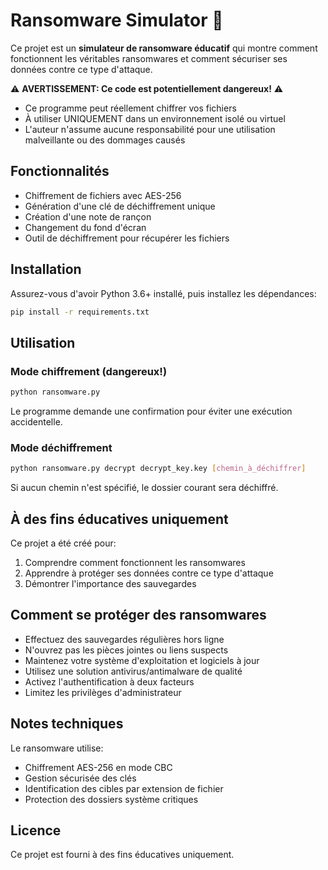 # Ransomware Simulator 🔐

Ce projet est un **simulateur de ransomware éducatif** qui montre comment fonctionnent les véritables ransomwares et comment sécuriser ses données contre ce type d'attaque.

⚠️ **AVERTISSEMENT: Ce code est potentiellement dangereux!** ⚠️
- Ce programme peut réellement chiffrer vos fichiers
- À utiliser UNIQUEMENT dans un environnement isolé ou virtuel
- L'auteur n'assume aucune responsabilité pour une utilisation malveillante ou des dommages causés

## Fonctionnalités

- Chiffrement de fichiers avec AES-256
- Génération d'une clé de déchiffrement unique
- Création d'une note de rançon
- Changement du fond d'écran
- Outil de déchiffrement pour récupérer les fichiers

## Installation

Assurez-vous d'avoir Python 3.6+ installé, puis installez les dépendances:

```bash
pip install -r requirements.txt
```

## Utilisation

### Mode chiffrement (dangereux!)

```bash
python ransomware.py
```

Le programme demande une confirmation pour éviter une exécution accidentelle.

### Mode déchiffrement

```bash
python ransomware.py decrypt decrypt_key.key [chemin_à_déchiffrer]
```

Si aucun chemin n'est spécifié, le dossier courant sera déchiffré.

## À des fins éducatives uniquement

Ce projet a été créé pour:

1. Comprendre comment fonctionnent les ransomwares
2. Apprendre à protéger ses données contre ce type d'attaque
3. Démontrer l'importance des sauvegardes

## Comment se protéger des ransomwares

- Effectuez des sauvegardes régulières hors ligne
- N'ouvrez pas les pièces jointes ou liens suspects
- Maintenez votre système d'exploitation et logiciels à jour
- Utilisez une solution antivirus/antimalware de qualité
- Activez l'authentification à deux facteurs
- Limitez les privilèges d'administrateur

## Notes techniques

Le ransomware utilise:
- Chiffrement AES-256 en mode CBC
- Gestion sécurisée des clés
- Identification des cibles par extension de fichier
- Protection des dossiers système critiques

## Licence

Ce projet est fourni à des fins éducatives uniquement. 